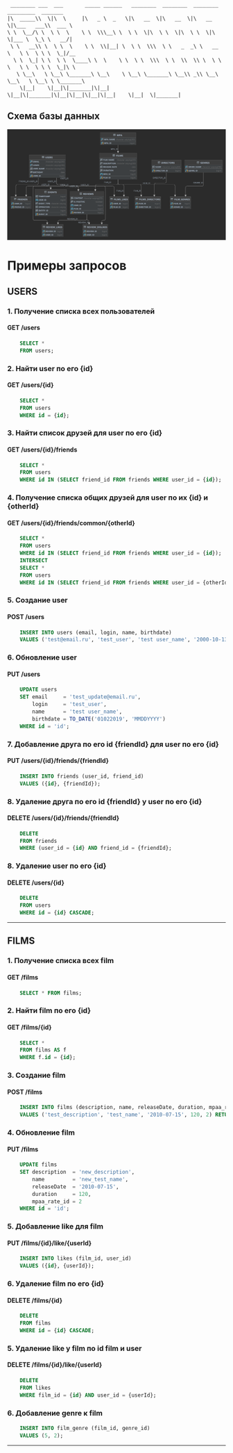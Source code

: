 ```
 ________ ___  ___       _____ ______   ________  ________  ________  _________  _______      
|\  _____\\  \|\  \     |\   _ \  _   \|\   __  \|\   __  \|\   __  \|\___   ___\\  ___ \     
\ \  \__/\ \  \ \  \    \ \  \\\__\ \  \ \  \|\  \ \  \|\  \ \  \|\  \|___ \  \_\ \   __/|    
 \ \   __\\ \  \ \  \    \ \  \\|__| \  \ \  \\\  \ \   _  _\ \   __  \   \ \  \ \ \  \_|/__  
  \ \  \_| \ \  \ \  \____\ \  \    \ \  \ \  \\\  \ \  \\  \\ \  \ \  \   \ \  \ \ \  \_|\ \ 
   \ \__\   \ \__\ \_______\ \__\    \ \__\ \_______\ \__\\ _\\ \__\ \__\   \ \__\ \ \_______\
    \|__|    \|__|\|_______|\|__|     \|__|\|_______|\|__|\|__|\|__|\|__|    \|__|  \|_______|
```

## Схема базы данных

![This is an image](/schema.png)

# Примеры запросов

## USERS

### 1. Получение списка всех пользователей

#### GET /users

```sql
    SELECT *
    FROM users;
```

### 2. Найти user по его {id}

#### GET /users/{id}

```sql
    SELECT *
    FROM users
    WHERE id = {id};
```

### 3. Найти список друзей для user по его {id}

#### GET /users/{id}/friends

```sql
    SELECT *
    FROM users
    WHERE id IN (SELECT friend_id FROM friends WHERE user_id = {id}); 
```

### 4. Получение списка общих друзей для user по их {id} и {otherId}

#### GET /users/{id}/friends/common/{otherId}

```sql
    SELECT *
    FROM users
    WHERE id IN (SELECT friend_id FROM friends WHERE user_id = {id});
    INTERSECT
    SELECT *
    FROM users
    WHERE id IN (SELECT friend_id FROM friends WHERE user_id = {otherId});
```

### 5. Создание user

#### POST /users

```sql
    INSERT INTO users (email, login, name, birthdate)
    VALUES ('test@email.ru', 'test_user', 'test user_name', '2000-10-13')) RETURNING id;
```

### 6. Обновление user

#### PUT /users

```sql
    UPDATE users
    SET email     = 'test_update@email.ru',
        login     = 'test_user',
        name      = 'test user_name',
        birthdate = TO_DATE('01022019', 'MMDDYYYY')
    WHERE id = 'id';
```

### 7. Добавление друга по его id {friendId} для user по его {id}

#### PUT /users/{id}/friends/{friendId}

```sql
    INSERT INTO friends (user_id, friend_id)
    VALUES ({id}, {friendId});
```

### 8. Удаление друга по его id {friendId} у user по его {id}

#### DELETE /users/{id}/friends/{friendId}

```sql
    DELETE
    FROM friends
    WHERE (user_id = {id} AND friend_id = {friendId};
```

### 8. Удаление user по его {id}

#### DELETE /users/{id}

```sql
    DELETE
    FROM users
    WHERE id = {id} CASCADE;
```

***  

## FILMS

### 1. Получение списка всех film

#### GET /films

```sql
    SELECT * FROM films; 
```

### 2. Найти film по его {id}

#### GET /films/{id}

```sql
    SELECT *
    FROM films AS f
    WHERE f.id = {id};
```

### 3. Создание film

#### POST /films

```sql
    INSERT INTO films (description, name, releaseDate, duration, mpaa_rate_id)
    VALUES ('test_description', 'test_name', '2010-07-15', 120, 2) RETURNING id;
```

### 4. Обновление film

#### PUT /films

```sql
    UPDATE films
    SET description  = 'new_description',
        name         = 'new_test_name',
        releaseDate  = '2010-07-15',
        duration     = 120,
        mpaa_rate_id = 2
    WHERE id = 'id';
```

### 5. Добавление like для film

#### PUT /films/{id}/like/{userId}

```sql
    INSERT INTO likes (film_id, user_id)
    VALUES ({id}, {userId});
```

### 6. Удаление film по его {id}

#### DELETE /films/{id}

```sql
    DELETE
    FROM films
    WHERE id = {id} CASCADE;
```

### 5. Удаление like у film по id film и user

#### DELETE /films/{id}/like/{userId}

```sql
    DELETE
    FROM likes
    WHERE film_id = {id} AND user_id = {userId};
```
### 6. Добавление genre к film

```sql
    INSERT INTO film_genre (film_id, genre_id)
    VALUES (5, 2);
```
***
